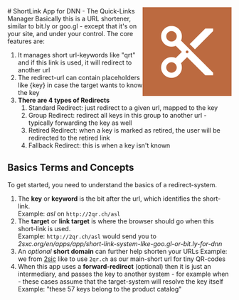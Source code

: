 <img align="right" src="app-icon.png" width="200px">
# ShortLink App for DNN - The Quick-Links Manager
Basically this is a URL shortener, similar to bit.ly or goo.gl - except that it's on your site, and under your control. The core features are:
    
1. It manages short url-keywords like "qrt" and if this link is used, it will redirect to another url
1. The redirect-url can contain placeholders like {key} in case the target wants to know the key
1. **There are 4 types of Redirects**
    1. Standard Redirect: just redirect to a given url, mapped to the key
    1. Group Redirect: redirect all keys in this group to another url - typically forwarding the key as well
    1. Retired Redirect: when a key is marked as retired, the user will be redirected to the retired link
    1. Fallback Redirect: this is when a key isn't known

## Basics Terms and Concepts

To get started, you need to understand the basics of a redirect-system.

1.  The **key** or **keyword** is the bit after the url, which identifies the short-link.  
    Example: _asl_ on `http://2qr.ch/asl`
2.  The **target** or **link target** is where the browser should go when this short-link is used.  
    Example: `http://2qr.ch/asl` would send you to _2sxc.org/en/apps/app/short-link-system-like-goo.gl-or-bit.ly-for-dnn_
3.  An _optional_ **short domain** can further help shorten your URLs 
Example: we from [2sic](https://www.2sic.com/) like to use `2qr.ch` as our main-short url for tiny QR-codes
4.  When this app uses a **forward-redirect** (optional) then it is just an intermediary, and passes the key to another system - for example when  - these cases assume that the target-system will resolve the key itself  
Example: "these 57 keys belong to the product catalog"